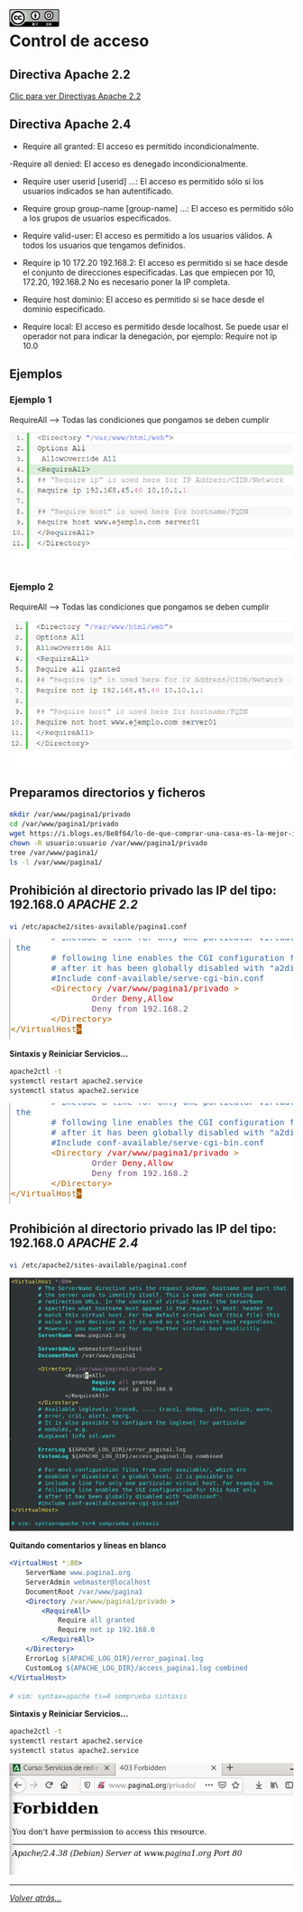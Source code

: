 <img src="/imagenes/MI-LICENCIA88x31.png" style="float: left; margin-right: 10px;" />

# Control de acceso

## Directiva Apache 2.2

[Clic para ver Directivas Apache 2.2](directivasApacher2-2.md)

## Directiva Apache 2.4

- Require all granted: El acceso es permitido incondicionalmente.

-Require all denied: El acceso es denegado incondicionalmente.

- Require user userid [userid] ...: El acceso es permitido sólo si los usuarios indicados se han autentificado.

- Require group group-name [group-name] ...: El acceso es permitido sólo a los grupos de usuarios especificados.

- Require valid-user: El acceso es permitido a los usuarios válidos.
A todos los usuarios que tengamos definidos.

- Require ip 10 172.20 192.168.2: El acceso es permitido si se hace desde el conjunto de direcciones especificadas.
Las que empiecen por 10, 172.20, 192.168.2 No es necesario poner la IP completa.
- Require host dominio: El acceso es permitido si se hace desde el 
dominio especificado.

- Require local: El acceso es permitido desde localhost.
Se puede usar el operador not para indicar la denegación, por ejemplo:
Require not ip 10.0

## Ejemplos

### Ejemplo 1

RequireAll --> Todas las condiciones que pongamos se deben cumplir

![Opciones](../../imagenes/apache2/ejemplosFotos.jpg)

### Ejemplo 2

RequireAll --> Todas las condiciones que pongamos se deben cumplir

![Opciones](../../imagenes/apache2/ejemplosFotos2.jpg)

## Preparamos directorios y ficheros
```bash
mkdir /var/www/pagina1/privado
cd /var/www/pagina1/privado
wget https://i.blogs.es/8e8f64/lo-de-que-comprar-una-casa-es-la-mejor-inversion-hay-generaciones-que-ya-no-lo-ven-ni-de-lejos---1/450_1000.jpg
chown -R usuario:usuario /var/www/pagina1/privado
tree /var/www/pagina1/
ls -l /var/www/pagina1/
```

## Prohibición al directorio privado las IP del tipo: 192.168.0 *APACHE 2.2*

```bash
vi /etc/apache2/sites-available/pagina1.conf
```

![Opciones](../../imagenes/apache2/prohibirRedes2-2.jpg)

**Sintaxis y Reiniciar Servicios...**

```bash
apache2ctl -t
systemctl restart apache2.service
systemctl status apache2.service
```
![Opciones](../../imagenes/apache2/prohibirRedes2-2.jpg)


## Prohibición al directorio privado las IP del tipo: 192.168.0 *APACHE 2.4*

```bash
vi /etc/apache2/sites-available/pagina1.conf
```

![Opciones](../../imagenes/apache2/accesoRestr1.jpg)

**Quitando comentarios y líneas en blanco**

```apache
<VirtualHost *:80>
	ServerName www.pagina1.org
	ServerAdmin webmaster@localhost
	DocumentRoot /var/www/pagina1
	<Directory /var/www/pagina1/privado >
		<RequireAll>
			Require all granted
			Require not ip 192.168.0
		</RequireAll>
	</Directory>
	ErrorLog ${APACHE_LOG_DIR}/error_pagina1.log
	CustomLog ${APACHE_LOG_DIR}/access_pagina1.log combined
</VirtualHost>

# vim: syntax=apache ts=4 somprueba sintaxis
```

**Sintaxis y Reiniciar Servicios...**

```bash
apache2ctl -t
systemctl restart apache2.service
systemctl status apache2.service
```

![Opciones](../../imagenes/apache2/accesoErroresProhibi.jpg)

__________________________
*[Volver atrás...](/README.md)*

